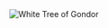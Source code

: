 <picture>
 
 <source media="(prefers-color-scheme: dark)" srcset="https://www.google.com/url?sa=i&url=https%3A%2F%2Fbr.pinterest.com%2Fpin%2F713679872185842422%2F&psig=AOvVaw3VwRxggGDtkpILCue3bTU7&ust=1713399938599000&source=images&cd=vfe&opi=89978449&ved=0CBIQjRxqFwoTCJjtoqf-x4UDFQAAAAAdAAAAABAE">
 
 <source media="(prefers-color-scheme: light)" srcset="https://www.google.com/url?sa=i&url=https%3A%2F%2Fbr.pinterest.com%2Fpin%2F713679872185842422%2F&psig=AOvVaw3VwRxggGDtkpILCue3bTU7&ust=1713399938599000&source=images&cd=vfe&opi=89978449&ved=0CBIQjRxqFwoTCJjtoqf-x4UDFQAAAAAdAAAAABAE">
 
 <img alt="White Tree of Gondor" src="https://www.google.com/url?sa=i&url=https%3A%2F%2Fbr.pinterest.com%2Fpin%2F713679872185842422%2F&psig=AOvVaw3VwRxggGDtkpILCue3bTU7&ust=1713399938599000&source=images&cd=vfe&opi=89978449&ved=0CBIQjRxqFwoTCJjtoqf-x4UDFQAAAAAdAAAAABAE">

</picture>
